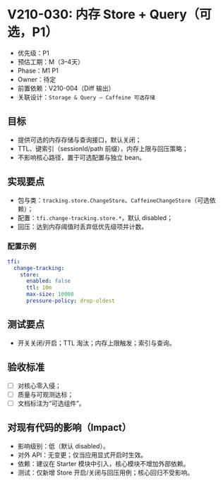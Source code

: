 # V210-030: 内存 Store + Query（可选，P1）

- 优先级：P1  
- 预估工期：M（3–4天）  
- Phase：M1 P1  
- Owner：待定  
- 前置依赖：V210-004（Diff 输出）  
- 关联设计：`Storage & Query – Caffeine 可选存储`

## 目标
- 提供可选的内存存储与查询接口，默认关闭；
- TTL、键索引（sessionId/path 前缀），内存上限与回压策略；
- 不影响核心路径，置于可选配置与独立 bean。

## 实现要点
- 包与类：`tracking.store.ChangeStore`、`CaffeineChangeStore`（可选依赖）；
- 配置：`tfi.change-tracking.store.*`，默认 disabled；
- 回压：达到内存阈值时丢弃低优先级项并计数。

### 配置示例
```yaml
tfi:
  change-tracking:
    store:
      enabled: false
      ttl: 10m
      max-size: 10000
      pressure-policy: drop-oldest
```

## 测试要点
- 开关关闭/开启；TTL 淘汰；内存上限触发；索引与查询。

## 验收标准
- [ ] 对核心零入侵；
- [ ] 质量与可观测达标；
- [ ] 文档标注为“可选组件”。

## 对现有代码的影响（Impact）
- 影响级别：低（默认 disabled）。
- 对外 API：无变更；仅当应用显式开启时生效。
- 依赖：建议在 Starter 模块中引入，核心模块不增加外部依赖。
- 测试：仅新增 Store 开启/关闭与回压用例；核心回归不受影响。
